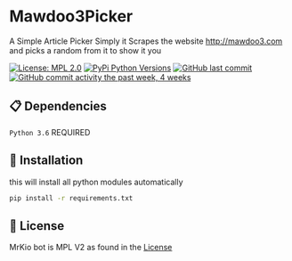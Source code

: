 # Mawdoo3Picker
A Simple Article Picker Simply it Scrapes the website http://mawdoo3.com and picks a random from it to show it you

[![License: MPL 2.0](https://img.shields.io/badge/License-MPL%202.0-brightgreen.svg)](https://opensource.org/licenses/MPL-2.0)
[![PyPi Python Versions](https://img.shields.io/pypi/pyversions/yt2mp3.svg)](https://pypi.python.org/pypi/yt2mp3/)
[![GitHub last commit](https://img.shields.io/github/last-commit/MrKioZ/Mawdoo3Picker.svg?style=flat)]()
[![GitHub commit activity the past week, 4 weeks](https://img.shields.io/github/commit-activity/y/MrKioZ/Mawdoo3Picker.svg?style=flat)]()

## 📋 Dependencies
`Python 3.6` REQUIRED

## 📌 Installation
this will install all python modules automatically
```bash
pip install -r requirements.txt
```

## 📄 License
MrKio bot is MPL V2 as found in the [License](https://github.com/MrKioZ/Mawdoo3Picker/License)
